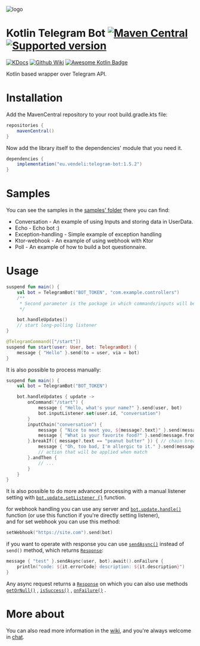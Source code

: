 ![logo](https://user-images.githubusercontent.com/3987067/180802441-966bb058-919b-4e1c-82c1-2b210cc9a94e.png)

# Kotlin Telegram Bot [![Maven Central](https://maven-badges.herokuapp.com/maven-central/eu.vendeli/telegram-bot/badge.svg)](https://maven-badges.herokuapp.com/maven-central/eu.vendeli/telegram-bot) [![Supported version](https://img.shields.io/badge/Telegram%20Bot%20API-6.1-blue)](https://core.telegram.org/bots/api-changelog#june-20-2022)

[![KDocs](https://img.shields.io/static/v1?label=Dokka&message=KDocs&color=blue&logo=kotlin)](https://vendelieu.github.io/telegram-bot/)
[![Github Wiki](https://img.shields.io/badge/Github-Wiki-green)](https://github.com/vendelieu/telegram-bot/wiki)
[![Awesome Kotlin Badge](https://kotlin.link/awesome-kotlin.svg)](https://github.com/KotlinBy/awesome-kotlin)

Kotlin based wrapper over Telegram API.

# Installation

Add the MavenCentral repository to your root build.gradle.kts file:

```gradle
repositories {
    mavenCentral()
}
```

Now add the library itself to the dependencies' module that you need it.

```gradle
dependencies {
    implementation("eu.vendeli:telegram-bot:1.5.2")
}
```

# Samples

You can see the samples in the [samples' folder](https://github.com/vendelieu/telegram-bot/tree/master/samples)
there you can find:

- Conversation - An example of using Inputs and storing data in UserData.
- Echo - Echo bot :)
- Exception-handling - Simple example of exception handling
- Ktor-webhook - An example of using webhook with Ktor
- Poll - An example of how to build a bot questionnaire.

# Usage

```kotlin
suspend fun main() {
    val bot = TelegramBot("BOT_TOKEN", "com.example.controllers")
    /**
     * Second parameter is the package in which commands/inputs will be searched.
     */

    bot.handleUpdates()
    // start long-polling listener
}

@TelegramCommand(["/start"])
suspend fun start(user: User, bot: TelegramBot) {
    message { "Hello" }.send(to = user, via = bot)
}
```

It is also possible to process manually:

```kotlin
suspend fun main() {
    val bot = TelegramBot("BOT_TOKEN")

    bot.handleUpdates { update ->
        onCommand("/start") {
            message { "Hello, what's your name?" }.send(user, bot)
            bot.inputListener.set(user.id, "conversation")
        }
        inputChain("conversation") {
            message { "Nice to meet you, ${message?.text}" }.send(message!!.from!!, bot)
            message { "What is your favorite food?" }.send(message.from, bot)
        }.breakIf({ message?.text == "peanut butter" }) { // chain break condition
            message { "Oh, too bad, I'm allergic to it." }.send(message!!.from!!, bot)
            // action that will be applied when match
        }.andThen {
            // ...
        }
    }
}
```

It is also possible to do more advanced processing with a manual listener setting
with [`bot.update.setListener {}`](https://vendelieu.github.io/telegram-bot/-telegram%20-bot/eu.vendeli.tgbot.core/-telegram-update-handler/set-listener.html)
function.

for webhook handling you can use any server
and [`bot.update.handle()`](https://vendelieu.github.io/telegram-bot/-telegram%20-bot/eu.vendeli.tgbot.core/-telegram-update-handler/handle.html)
function (or use this function if you're directly setting listener), \
and for set webhook you can use this method:

```kotlin
setWebhook("https://site.com").send(bot)
```

if you want to operate with response you can
use [`sendAsync()`](https://vendelieu.github.io/telegram-bot/-telegram%20-bot/eu.vendeli.tgbot.interfaces/send-async.html)
instead of `send()` method, which
returns [`Response`](https://vendelieu.github.io/telegram-bot/-telegram%20-bot/eu.vendeli.tgbot.types.internal/-response/index.html):

```kotlin
message { "test" }.sendAsync(user, bot).await().onFailure {
    println("code: ${it.errorCode} description: ${it.description}")
}
```

Any async request returns
a [`Response`](https://vendelieu.github.io/telegram-bot/-telegram%20-bot/eu.vendeli.tgbot.types.internal/-response/index.html)
on which you can also use
methods [`getOrNull()`](https://vendelieu.github.io/telegram-bot/-telegram%20-bot/eu.vendeli.tgbot.types.internal/get-or-null.html)
, [`isSuccess()`](https://vendelieu.github.io/telegram-bot/-telegram%20-bot/eu.vendeli.tgbot.types.internal/is-success.html)
, [`onFailure()`](https://vendelieu.github.io/telegram-bot/-telegram%20-bot/eu.vendeli.tgbot.types.internal/on-failure.html)
.

# More about

You can also read more information in the [wiki](https://github.com/vendelieu/telegram-bot/wiki), and you're always
welcome in [chat](https://t.me/vennyTgBotAPI).
